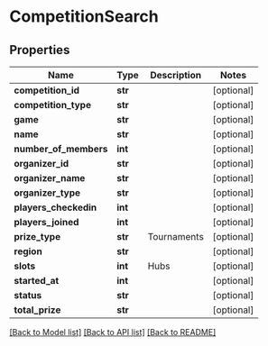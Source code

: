 # CompetitionSearch

## Properties
Name | Type | Description | Notes
------------ | ------------- | ------------- | -------------
**competition_id** | **str** |  | [optional] 
**competition_type** | **str** |  | [optional] 
**game** | **str** |  | [optional] 
**name** | **str** |  | [optional] 
**number_of_members** | **int** |  | [optional] 
**organizer_id** | **str** |  | [optional] 
**organizer_name** | **str** |  | [optional] 
**organizer_type** | **str** |  | [optional] 
**players_checkedin** | **int** |  | [optional] 
**players_joined** | **int** |  | [optional] 
**prize_type** | **str** | Tournaments | [optional] 
**region** | **str** |  | [optional] 
**slots** | **int** | Hubs | [optional] 
**started_at** | **int** |  | [optional] 
**status** | **str** |  | [optional] 
**total_prize** | **str** |  | [optional] 

[[Back to Model list]](../README.md#documentation-for-models) [[Back to API list]](../README.md#documentation-for-api-endpoints) [[Back to README]](../README.md)


